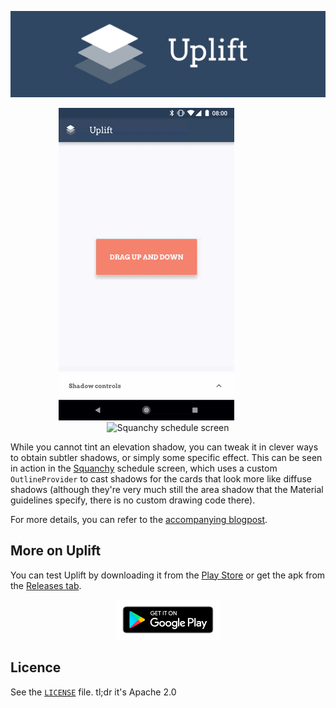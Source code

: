 ![Uplift](art/github-banner.jpg)

<p align="center">
	<img src="art/demo.gif" alt="Uplift demo" />&emsp;&emsp;&emsp;&emsp;&emsp;
	<img alt="Squanchy schedule screen" src="https://user-images.githubusercontent.com/153802/31993901-8b958a2c-b976-11e7-833f-fad1ede7fb21.png" height="500px" />
</p>

While you cannot tint an elevation shadow, you can tweak it in clever ways to obtain subtler shadows,
or simply some specific effect. This can be seen in action in the [Squanchy](http://squanchy.net)
schedule screen, which uses a custom `OutlineProvider` to cast shadows for the cards that look more
like diffuse shadows (although they're very much still the area shadow that the Material guidelines
specify, there is no custom drawing code there).

For more details, you can refer to the [accompanying blogpost](https://blog.usejournal.com/playing-with-elevation-in-android-91af4f3be596).

## More on Uplift
You can test Uplift by downloading it from the [Play Store](https://play.google.com/store/apps/details?id=me.seebrock3r.elevationtester)
or get the apk from the [Releases tab](https://github.com/rock3r/elevation-tester/releases/latest).

<p align="center"><a href="https://play.google.com/store/apps/details?id=me.seebrock3r.elevationtester" target="_blank"><img src="art/get-it-on-google-play.png" alt="Get it on Google Play" width="33%" /></a></p>

## Licence

See the [`LICENSE`](LICENSE) file. tl;dr it's Apache 2.0
